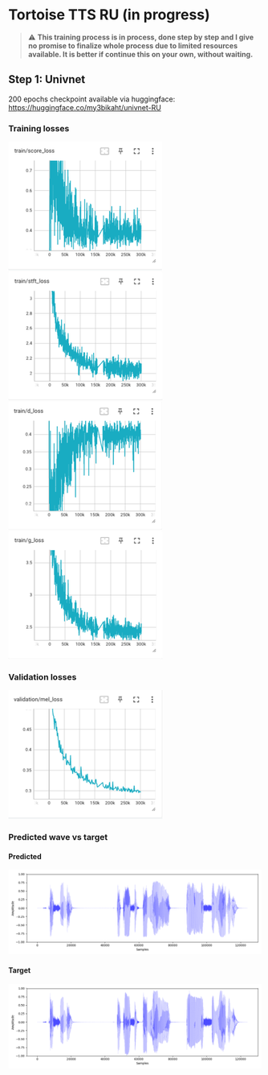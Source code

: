 # Tortoise TTS RU (in progress)
> :warning: **This training process is in process, done step by step and I give no promise to finalize whole process due to limited resources available. It is better if continue this on your own, without waiting.**
## Step 1: Univnet
200 epochs checkpoint available via huggingface: https://huggingface.co/my3bikaht/univnet-RU

### Training losses
![Score loss](/files/train-score.png) ![STFT loss](/files/train-stft.png) ![d-loss](/files/train-d.png) ![g-loss](/files/train-g.png)
### Validation losses
![Val mel loss](/files/val-mel.png)
### Predicted wave vs target
#### Predicted
![Predicted](/files/predicted.png)
#### Target
![Target](/files/target.png)